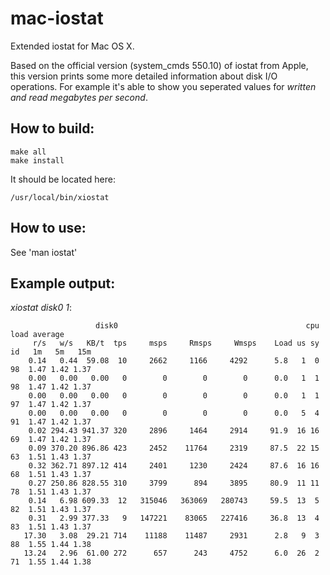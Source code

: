 mac-iostat
==========

Extended iostat for Mac OS X.

Based on the official version (system_cmds 550.10) of iostat from Apple, this version prints some more detailed information about disk I/O operations. For example it's able to show you seperated values for *written and read megabytes per second*.

How to build:
-------------
```
make all
make install
```

It should be located here:
```
/usr/local/bin/xiostat
```

How to use:
-----------

See 'man iostat'

Example output:
---------------

*xiostat disk0 1*:

```
                   disk0                                          cpu      load average
     r/s   w/s   KB/t  tps     msps     Rmsps     Wmsps    Load us sy id   1m   5m   15m
    0.14   0.44  59.08  10     2662     1166     4292      5.8   1  0 98  1.47 1.42 1.37
    0.00   0.00   0.00   0        0        0        0      0.0   1  1 98  1.47 1.42 1.37
    0.00   0.00   0.00   0        0        0        0      0.0   1  1 97  1.47 1.42 1.37
    0.00   0.00   0.00   0        0        0        0      0.0   5  4 91  1.47 1.42 1.37
    0.02 294.43 941.37 320     2896     1464     2914     91.9  16 16 69  1.47 1.42 1.37
    0.09 370.20 896.86 423     2452    11764     2319     87.5  22 15 63  1.51 1.43 1.37
    0.32 362.71 897.12 414     2401     1230     2424     87.6  16 16 68  1.51 1.43 1.37
    0.27 250.86 828.55 310     3799      894     3895     80.9  11 11 78  1.51 1.43 1.37
    0.14   6.98 609.33  12   315046   363069   280743     59.5  13  5 82  1.51 1.43 1.37
    0.31   2.99 377.33   9   147221    83065   227416     36.8  13  4 83  1.51 1.43 1.37
   17.30   3.08  29.21 714    11188    11487     2931      2.8   9  3 88  1.55 1.44 1.38
   13.24   2.96  61.00 272      657      243     4752      6.0  26  2 71  1.55 1.44 1.38

```


